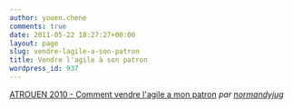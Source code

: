 ```yaml
---
author: youen.chene
comments: true
date: 2011-05-22 18:27:27+00:00
layout: page
slug: vendre-lagile-a-son-patron
title: Vendre l'agile à son patron
wordpress_id: 937
---
```


  
[ATROUEN 2010 - Comment vendre l'agile a mon patron](http://www.dailymotion.com/video/xiuhkf_atrouen-2010-comment-vendre-l-agile-a-mon-patron_tech) _par [normandyjug](http://www.dailymotion.com/normandyjug)_
